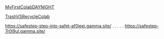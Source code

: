 [MyFirstColabDAYNIGHT](https://colab.research.google.com/drive/1EygB36YgbM7Qshe8oDpUfZ0UqL93KjUt#scrollTo=Hwb0cNKJEq2z)


[TrashVSRecycleColab](https://colab.research.google.com/drive/1ntd-gp2X1rplBODZOs1tAE-3BqqvxSS1?usp=sharing#scrollTo=wEgFsx8d1BZH)


https://safestep-step-into-safet-af0ieei.gamma.site/
.
.
.
.
.
https://safestep-7r0l9ul.gamma.site/
